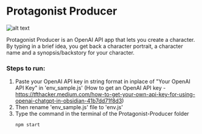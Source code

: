 # Protagonist Producer

![alt text](https://github.com/[SachShetty]/[Protagonist-Producer]/blob/[main]/outputs/Home.png?raw=true)

Protagonist Producer is an OpenAI API app that lets you create a character. By typing in a brief idea, you get back a character portrait, a character name and a synopsis/backstory for your character.


### Steps to run:
1. Paste your OpenAI API key in string format in inplace of "Your OpenAI API Key" in 'env_sample.js'
   (How to get an OpenAI API key - https://tfthacker.medium.com/how-to-get-your-own-api-key-for-using-openai-chatgpt-in-obsidian-41b7dd71f8d3)
2. Then rename 'env_sample.js' file to 'env.js'
3. Type the command in the terminal of the Protagonist-Producer folder
	```shell 
	npm start
	```
